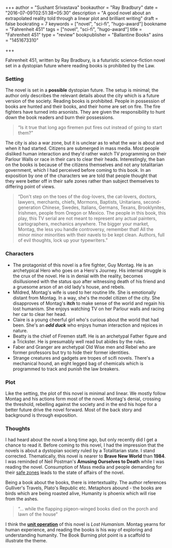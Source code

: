 +++
author = "Sushant Srivastava"
bookauthor = "Ray Bradbury"
date = "2016-07-09T02:51:38+05:30"
description = "A good novel about an extrapolated reality told through a linear plot and brilliant writing"
draft = false
bookrating = 7
keywords = ["novel", "sci-fi", "hugo-award"]
bookname = "Fahrenheit 451"
tags = ["novel", "sci-fi", "hugo-award"]
title = "Fahrenheit 451"
type = "review"
bookpublisher = "Ballantine Books"
asins = "1451673310"

+++

Fahrenheit 451, written by Ray Bradbury, is a futuristic science-fiction novel set in a dystopian future where reading books
is prohibited by the Law.

### Setting

The novel is set in a **possible** dystopian future. The setup is minimal; the author only describes the relevant details about
the city which is a future version of the society. Reading books is prohibited. People in possession of books are hunted and
their books, and their home are set on fire. The fire fighters have turned into arsonists. They are given the responsibility
to hunt down the book readers and burn their possessions.

> “Is it true that long ago firemen put fires out instead of going to start them?”

The city is also a war zone, but it is unclear as to what the war is about and when it had started. Citizens are submerged
in mass media. Most people disliked human interaction and they'd rather watch TV programming on their Parlour Walls or race
in their cars to clear their heads. Interestingly, the ban on the books is because of the citizens themselves and not any
totalitarian government, which I had perceived before coming to this book. In an exposition by one of the characters we are told
that people thought that they were better off in their safe zones rather than subject themselves to differing point of views.

> “Don't step on the toes of the dog-lovers, the cat-lovers, doctors, lawyers, merchants, chiefs, Mormons, Baptists, Unitarians, second-generation Chinese, Swedes, Italians, Germans, Texans, Brooklynites, Irishmen, people from Oregon or Mexico. The people in this book, this play, this TV serial are not meant to represent any actual painters, cartographers, mechanics anywhere. The bigger your market, Montag, the less you handle controversy, remember that! All the minor minor minorities with their navels to be kept clean. Authors, full of evil thoughts, lock up your typewriters.”

### Characters

* The protagonist of this novel is a fire fighter, Guy Montag. He is an archetypical Hero who goes on a Hero's Journey.
 His internal struggle is the crux of the novel. He is in denial with the reality, becomes disillusioned with the status quo
  after witnessing death of his friend and a gruesome arson of an old lady's house, and rebels.
* Mildred, Montag's wife is used to her routine life. She is emotionally distant from Montag. In a way, she's the model citizen of
 the city. She disapproves of Montag's **itch** to make sense of the world and regain his lost humanism. She enjoys watching TV on her
 Parlour walls and racing her car to clear her head.
* Claire is a young cheerful girl who's curious about the world that had been. She's an ***odd duck*** who enjoys human interaction
 and rejoices in nature.
* Beatty is the chief of Firemen staff. He is an archetypal Father figure and a Trickster. He is presumably well read but abides by
 the rules.
* Faber and Granger are archetypal Old Wise men and Rebel who are former professors but try to hide their former identities.
* Strange creatures and gadgets are tropes of scifi novels. There's a mechanical hound, an eight legged bag of chemicals which is programmed to track and punish the law breakers.

### Plot

Like the setting, the plot of this novel is minimal and linear. We mostly follow Montag and his actions form most of the novel.
Montag's denial, crossing the threshold, rebelling against the society and in the end his hope for a better future drive
the novel forward. Most of the back story and background is through exposition.

### Thoughts

I had heard about the novel a long time ago, but only recently did I get a chance to read it. Before coming to this novel, I had
the impression that the novels is about a dystopian society ruled by a Totalitarian state. I stand corrected. Thematically, this novel is nearer to **Brave New World** than **1984**. I was reminded of Neil Postman's **Amusing Ourselves to Death** while I was reading the novel. Consumption of Mass media and people demanding for their [safe zones](https://www.youtube.com/watch?v=EsMEYjr9o1M) leads to the state of affairs of the novel.

Being a book about the books, there is intertextuality. The author references Gulliver's Travels, Plato's Republic etc. Metaphors abound - the books are birds which are being roasted alive, Humanity is phoenix which will rise from the ashes.

> “... while the flapping pigeon-winged books died on the porch and lawn of the house”

I think the [__unit operation__](http://bogost.com/books/unit_operations/) of this novel is *Lost Humanism*. Montag yearns for human experience, and reading the books is his way of exploring and understanding humanity. The Book Burning plot point is a scaffold to illustrate the theme.
